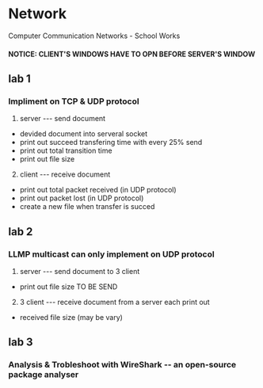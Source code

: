 # Network
Computer Communication Networks - School Works
#### NOTICE: CLIENT'S WINDOWS HAVE TO OPN BEFORE SERVER'S WINDOW

## lab 1
### Impliment on TCP & UDP protocol
1. server --- send document
- devided document into serveral socket
- print out succeed transfering time with every 25% send
- print out total transition time
- print out file size

2. client --- receive document
- print out total packet received (in UDP protocol)
- print out packet lost (in UDP protocol)
- create a new file when transfer is succed

## lab 2
### LLMP multicast can only implement on UDP protocol
1. server --- send document to 3 client
- print out file size TO BE SEND

2. 3 client --- receive document from a server 
each print out
- received file size (may be vary)

## lab 3
### Analysis & Trobleshoot with WireShark -- an open-source package analyser
